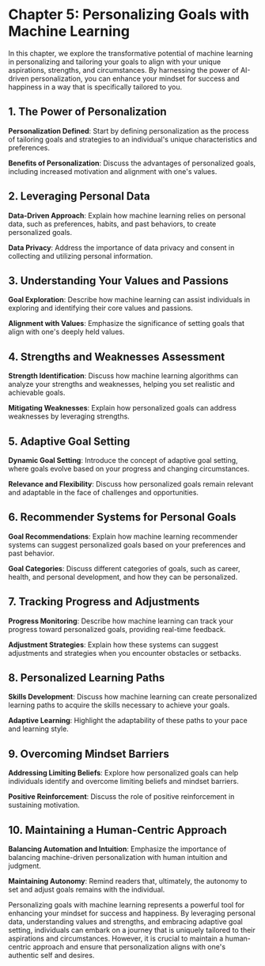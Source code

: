 Chapter 5: Personalizing Goals with Machine Learning
====================================================

In this chapter, we explore the transformative potential of machine learning in personalizing and tailoring your goals to align with your unique aspirations, strengths, and circumstances. By harnessing the power of AI-driven personalization, you can enhance your mindset for success and happiness in a way that is specifically tailored to you.

**1. The Power of Personalization**
-----------------------------------

**Personalization Defined**: Start by defining personalization as the process of tailoring goals and strategies to an individual's unique characteristics and preferences.

**Benefits of Personalization**: Discuss the advantages of personalized goals, including increased motivation and alignment with one's values.

**2. Leveraging Personal Data**
-------------------------------

**Data-Driven Approach**: Explain how machine learning relies on personal data, such as preferences, habits, and past behaviors, to create personalized goals.

**Data Privacy**: Address the importance of data privacy and consent in collecting and utilizing personal information.

**3. Understanding Your Values and Passions**
---------------------------------------------

**Goal Exploration**: Describe how machine learning can assist individuals in exploring and identifying their core values and passions.

**Alignment with Values**: Emphasize the significance of setting goals that align with one's deeply held values.

**4. Strengths and Weaknesses Assessment**
------------------------------------------

**Strength Identification**: Discuss how machine learning algorithms can analyze your strengths and weaknesses, helping you set realistic and achievable goals.

**Mitigating Weaknesses**: Explain how personalized goals can address weaknesses by leveraging strengths.

**5. Adaptive Goal Setting**
----------------------------

**Dynamic Goal Setting**: Introduce the concept of adaptive goal setting, where goals evolve based on your progress and changing circumstances.

**Relevance and Flexibility**: Discuss how personalized goals remain relevant and adaptable in the face of challenges and opportunities.

**6. Recommender Systems for Personal Goals**
---------------------------------------------

**Goal Recommendations**: Explain how machine learning recommender systems can suggest personalized goals based on your preferences and past behavior.

**Goal Categories**: Discuss different categories of goals, such as career, health, and personal development, and how they can be personalized.

**7. Tracking Progress and Adjustments**
----------------------------------------

**Progress Monitoring**: Describe how machine learning can track your progress toward personalized goals, providing real-time feedback.

**Adjustment Strategies**: Explain how these systems can suggest adjustments and strategies when you encounter obstacles or setbacks.

**8. Personalized Learning Paths**
----------------------------------

**Skills Development**: Discuss how machine learning can create personalized learning paths to acquire the skills necessary to achieve your goals.

**Adaptive Learning**: Highlight the adaptability of these paths to your pace and learning style.

**9. Overcoming Mindset Barriers**
----------------------------------

**Addressing Limiting Beliefs**: Explore how personalized goals can help individuals identify and overcome limiting beliefs and mindset barriers.

**Positive Reinforcement**: Discuss the role of positive reinforcement in sustaining motivation.

**10. Maintaining a Human-Centric Approach**
--------------------------------------------

**Balancing Automation and Intuition**: Emphasize the importance of balancing machine-driven personalization with human intuition and judgment.

**Maintaining Autonomy**: Remind readers that, ultimately, the autonomy to set and adjust goals remains with the individual.

Personalizing goals with machine learning represents a powerful tool for enhancing your mindset for success and happiness. By leveraging personal data, understanding values and strengths, and embracing adaptive goal setting, individuals can embark on a journey that is uniquely tailored to their aspirations and circumstances. However, it is crucial to maintain a human-centric approach and ensure that personalization aligns with one's authentic self and desires.

